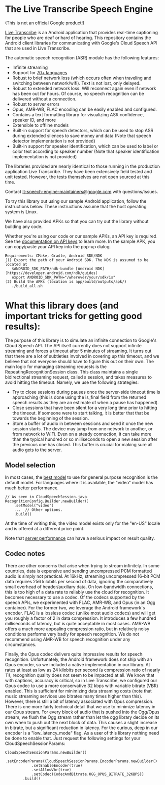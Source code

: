# The Live Transcribe Speech Engine

(This is not an official Google product!)

[Live Transcribe](https://www.android.com/accessibility/live-transcribe/) is an
Android application that provides real-time captioning for people who are deaf 
or hard of hearing. This repository contains the Android client libraries for
communicating with Google's Cloud Speech API that are used in Live Transcribe.

The automatic speech recognition (ASR) module has the following features:

- Infinite streaming
- Support for [70+ languages](https://cloud.google.com/speech-to-text/docs/languages)
- Robust to brief network loss (which occurs often when traveling and switching
 between network/wifi). Text is not lost, only delayed.
- Robust to extended network loss. Will reconnect again even if network has been
 out for hours. Of course, no speech recognition can be delivered without a
 connection.
- Robust to server errors
- Opus, AMR-WB, FLAC encoding can be easily enabled and configured.
- Contains a text formatting library for visualizing ASR confidence, speaker
 ID, and more
- Extensible to offline models
- Built-in support for speech detectors, which can be used to stop ASR during
 extended silences to save money and data (Note that speech detector
 implementation is not provided)
- Built-in support for speaker identification, which can be used to label or
 color text according to speaker number (Note that speaker identification
 implementation is not provided)

The libraries provided are nearly identical to those running in the production
application Live Transcribe. They have been extensively field tested and unit
tested. However, the tests themselves are not open sourced at this time.

Contact lt-speech-engine-maintainers@google.com with questions/issues.

To try this library out using our sample Android application, follow the
instructions below. These instructions assume that the host operating system is
Linux.

We have also provided APKs so that you can try out the library without building
any code.

Whether you're using our code or our sample APKs, an API key is required. See the
[documentation on API keys](https://cloud.google.com/docs/authentication/api-keys)
to learn more. In the sample APK, you can copy/paste your API key into the pop-up
dialog.


```
Requirements: CMake, Gradle, Android SDK/NDK
(1) Export the path of your Android SDK. The NDK is assumed to be located at
   $ANDROID_SDK_PATH/ndk-bundle [Android NDK](https://developer.android.com/ndk/guides)
   export ANDROID_SDK_PATH="/wherever/your/sdk/is"
(2) Build the APKs (location is app/build/outputs/apk/)
   ./build_all.sh
```

# What this library does (and important tricks for getting good results):

The purpose of this library is to simulate an infinite connection to Google's
Cloud Speech API. The API itself currently does not support infinite streaming
and forces a timeout after 5 minutes of streaming. It turns out that there are a
lot of subtleties involved in covering up this timeout, and we believe that not
everyone should have to figure this out on their own. The main logic for
managing streaming requests is the RepeatingRecognitionSession class. This class
maintains a single bidirectional streaming request, called a session, and takes
measures to avoid hitting the timeout. Namely, we use the following strategies:
- Try to close sessions during pauses once the server-side timeout time is
approaching (this is done using the is_final field from the returned speech
results as they are an estimate of when a pause has happened).
- Close sessions that have been silent for a very long time prior to hitting the
timeout. If someone were to start talking, it is better that that be towards the
beginning of the session.
- Store a buffer of audio in between sessions and send it once the new session
starts. The device may jump from one network to another, or from network to
WiFi. Even on a steady connection, it can take more than the typical hundred or
so milliseconds to open a new session after the previous one has closed. This
buffer is crucial for making sure all audio gets to the server.

## Model selection
In most cases, the [best model](https://cloud.google.com/speech-to-text/docs/transcription-model)
to use for general purpose recognition is the default model. For languages where
it is available, the "video" model has much better performance.

```
// As seen in CloudSpeechSession.java
RecognitionConfig.Builder.newBuilder()
    .setModel("video")
    ...  // Other options.
    .build()
```

At the time of writing this, the video model exists only for the "en-US" locale
and is offered at a different price point.

Note that [server performance](https://issuetracker.google.com/issues/137672586)
can have a serious impact on result quality.

## Codec notes
There are other concerns that arise when trying to stream infinitely. In some
countries, data is expensive and sending uncompressed PCM formatted audio is
simply not practical. At 16kHz, streaming uncompressed 16-bit PCM data requires
256 kilobits per second of data, ignoring the comparatively small overhead of
header/auxiliary data. On low-bandwidth connections, this is too high of a data
rate to reliably use the cloud for recognition. It becomes necessary to use a
codec. Of the codecs supported by the speech APIs, we experimented with FLAC,
AMR-WB, and Opus (in an Ogg container). For the former two, we leverage the
Android framework's encoder. FLAC is a lossless codec (unlike most audio codecs)
and will get you roughly a factor of 2 in data compression. It introduces a few
hundred milliseconds of latency, but is quite acceptable in most cases. AMR-WB offers
a much more appealing compression ratio, but in relatively noisy conditions
performs very badly for speech recognition. We do not recommend using AMR-WB for
speech recognition under any circumstances.

Finally, the Opus codec delivers quite impressive results for speech
recognition. Unfortunately, the Android framework does not ship with an Opus
encoder, so we included a native implementation in our library.
At rates at least as low as 24 kilobits per second (a compression
ratio of nearly 11), recognition quality does not seem to be impacted at all. We
know that with captions, accuracy is critical, so in Live Transcribe, we
configured our Opus codec to use a more conservative 32 kbps with variable
bitrate (VBR) enabled. This is sufficient for minimizing data streaming costs
(note that music streaming services use bitrates many times higher than this).
However, there is still a bit of latency associated with Opus compression. There
is one more fairly technical detail that we use to minimize latency in our Opus
stream. For every block of audio that is pushed into the Ogg/Opus stream, we
flush the Ogg stream rather than let the ogg library decide on its own when to
push out the next block of data. This causes a slight increase in bitrate, but
a significant reduction in latency. For the curious, deep in our encoder is a
"low_latency_mode" flag. As a user of this library nothing need be done to
enable that. Just request the following settings for your
CloudSpeechSessionParams:

```
CloudSpeechSessionParams.newBuilder()
        .setEncoderParams(CloudSpeechSessionParams.EncoderParams.newBuilder()
            .setEnableEncoder(true)
            .setAllowVbr(true)
            .setCodec(CodecAndBitrate.OGG_OPUS_BITRATE_32KBPS))
        .build()
```
